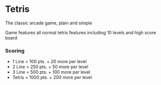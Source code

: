 # Tetris
The classic arcade game, plain and simple

Game features all normal tetris features including 10 levels and high score board

### Scoring
- 1 Line = 100 pts. + 20 more per level
- 2 Line = 250 pts. + 50 more per level
- 3 Line = 500 pts. + 100 more per level
- Tetris = 1000 pts. + 200 more per level
